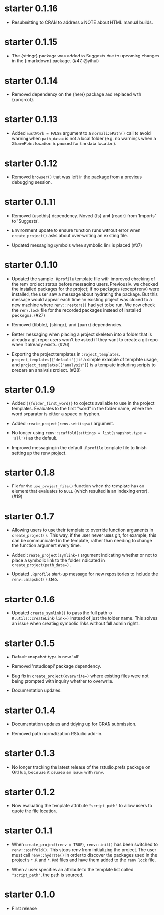 # starter 0.1.16

* Resubmitting to CRAN to address a NOTE about HTML manual builds.

# starter 0.1.15

* The {stringr} package was added to Suggests due to upcoming changes in the {rmarkdown} package. (#47, @yihui)

# starter 0.1.14

* Removed dependency on the {here} package and replaced with {rprojroot}.

# starter 0.1.13

* Added `mustWork = FALSE` argument to a `normalizePath()` call to avoid warning when `path_data=` is not a local folder (e.g. no warnings when a SharePoint location is passed for the data location).

# starter 0.1.12

* Removed `browser()` that was left in the package from a previous debugging session.

# starter 0.1.11

* Removed {usethis} dependency. Moved {fs} and {readr} from 'Imports' to 'Suggests'.

* Environment update to ensure function runs without error when `create_project()` asks about over-writing an existing file.

* Updated messaging symbols when symbolic link is placed (#37)

# starter 0.1.10

* Updated the sample `.Rprofile` template file with improved checking of the renv project status before messaging users. Previously, we checked the installed packages for the project; if no packages (except renv) were installed, the user saw a message about hydrating the package. But this message would appear each time an existing project was cloned to a new machine where `renv::restore()` had yet to be run. We now check the `renv.lock` file for the recorded packages instead of installed packages. (#27)

* Removed {tibble}, {stringr}, and {purrr} dependencies.

* Better messaging when placing a project skeleton into a folder that is already a git repo: users won't be asked if they want to create a git repo when it already exists. (#26)

* Exporting the project templates in `project_templates`. `project_templates[["default"]]` is a simple example of template usage, and `project_templates[["analysis"]]` is a template including scripts to prepare an analysis project. (#28)

# starter 0.1.9

* Added `{{folder_first_word}}` to objects available to use in the project templates. Evaluates to the first "word" in the folder name, where the word separator is either a space or hyphen.

* Added `create_project(renv.settings=)` argument.

* No longer using `renv::scaffold(settings = list(snapshot.type = 'all'))` as the default.

* Improved messaging in the default `.Rprofile` template file to finish setting up the renv project.

# starter 0.1.8

* Fix for the `use_project_file()` function when the template has an element that evaluates to `NULL` (which resulted in an indexing error). (#19)

# starter 0.1.7

* Allowing users to use their template to override function arguments in `create_project()`. This way, if the user never uses git, for example, this can be communicated in the template, rather than needing to change the function argument every time.

* Added `create_project(symlink=)` argument indicating whether or not to place a symbolic link to the folder indicated in `create_project(path_data=).`

* Updated `.Rprofile` start-up message for new repositories to include the `renv::snapshot()` step.

# starter 0.1.6

* Updated `create_symlink()` to pass the full path to `R.utils::createLink(link=)` instead of just the folder name. This solves an issue when creating symbolic links without full admin rights.

# starter 0.1.5

* Default snapshot type is now 'all'.

* Removed 'rstudioapi' package dependency.

* Bug fix in `create_project(overwrite=)` where existing files were not being prompted with inquiry whether to overwrite.

* Documentation updates.

# starter 0.1.4

* Documentation updates and tidying up for CRAN submission.

* Removed path normalization RStudio add-in.

# starter 0.1.3

* No longer tracking the latest release of the rstudio.prefs package on GitHub, because it causes an issue with renv.

# starter 0.1.2

* Now evaluating the template attribute `"script_path"` to allow users to quote the file location.

# starter 0.1.1

* When `create_project(renv = TRUE)`, `renv::init()` has been switched to `renv::scaffold()`. This stops renv from initializing the project. The user must call `renv::hydrate()` in order to discover the packages used in the project's `*.R` and `*.Rmd` files and have them added to the `renv.lock` file.

* When a user specifies an attribute to the template list called `"script_path"`, the path is sourced.

# starter 0.1.0

* First release
